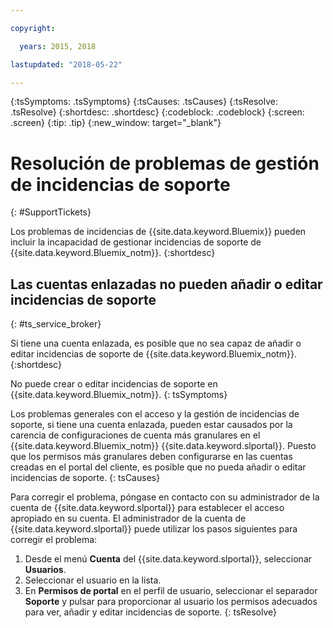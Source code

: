 ```yaml
---

copyright:

  years: 2015, 2018

lastupdated: "2018-05-22"

---
```



{:tsSymptoms: .tsSymptoms}
{:tsCauses: .tsCauses}
{:tsResolve: .tsResolve}
{:shortdesc: .shortdesc}
{:codeblock: .codeblock}
{:screen: .screen}
{:tip: .tip}
{:new_window: target="_blank"}


# Resolución de problemas de gestión de incidencias de soporte
{: #SupportTickets}

Los problemas de incidencias de {{site.data.keyword.Bluemix}} pueden incluir la incapacidad de gestionar incidencias de soporte de {{site.data.keyword.Bluemix_notm}}.
{:shortdesc}

## Las cuentas enlazadas no pueden añadir o editar incidencias de soporte
{: #ts_service_broker}

Si tiene una cuenta enlazada, es posible que no sea capaz de añadir o editar incidencias de soporte de {{site.data.keyword.Bluemix_notm}}.
{:shortdesc}

No puede crear o editar incidencias de soporte en {{site.data.keyword.Bluemix_notm}}.
{: tsSymptoms}

Los problemas generales con el acceso y la gestión de incidencias de soporte, si tiene una cuenta enlazada, pueden estar causados por la carencia de configuraciones de cuenta más granulares en el {{site.data.keyword.Bluemix_notm}} {{site.data.keyword.slportal}}. Puesto que los permisos más granulares deben configurarse en las cuentas creadas en el portal del cliente, es posible que no pueda añadir o editar incidencias de soporte.
{: tsCauses}

Para corregir el problema, póngase en contacto con su administrador de la cuenta de {{site.data.keyword.slportal}} para establecer el acceso apropiado en su cuenta. El administrador de la cuenta de {{site.data.keyword.slportal}} puede utilizar los pasos siguientes para corregir el problema:

1. Desde el menú **Cuenta** del {{site.data.keyword.slportal}}, seleccionar **Usuarios**.
2. Seleccionar el usuario en la lista.
3. En **Permisos de portal** en el perfil de usuario, seleccionar el separador **Soporte** y pulsar para proporcionar al usuario los permisos adecuados para ver, añadir y editar incidencias de soporte.
{: tsResolve}
